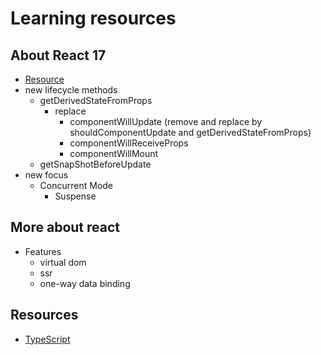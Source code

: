 # Learning resources

## About React 17

- [Resource](https://blog.logrocket.com/what-to-expect-in-react-v17/)
- new lifecycle methods
  - getDerivedStateFromProps
    - replace
      - componentWillUpdate (remove and replace by shouldComponentUpdate and getDerivedStateFromProps)
      - componentWillReceiveProps
      - componentWillMount
  - getSnapShotBeforeUpdate
- new focus
  - Concurrent Mode
    - Suspense

## More about react

- Features
  - virtual dom
  - ssr
  - one-way data binding

## Resources

- [TypeScript](https://github.com/piotrwitek/react-redux-typescript-guide)

